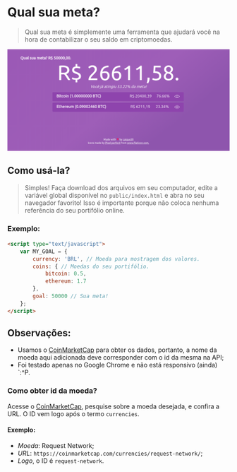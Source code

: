 # Qual sua meta?

> Qual sua meta é simplemente uma ferramenta que ajudará você na hora de contabilizar
> o seu saldo em criptomoedas.

![Visualização do sistema](./public/img/print.png)

## Como usá-la?

> Simples! Faça download dos arquivos em seu computador, edite a variável global disponível no
> `public/index.html` e abra no seu navegador favorito! Isso é importante porque não coloca nenhuma
> referência do seu portifólio online.

### Exemplo:

```html
<script type="text/javascript">
    var MY_GOAL = {
        currency: 'BRL', // Moeda para mostragem dos valores.
        coins: { // Moedas do seu portifólio.
            bitcoin: 0.5,
            ethereum: 1.7
        },
        goal: 50000 // Sua meta!
    };
</script>
```

## Observações:

- Usamos o [CoinMarketCap] para obter os dados, portanto, a nome da moeda aqui adicionada deve corresponder com o id da mesma na API;
- Foi testado apenas no Google Chrome e não está responsivo (ainda) \`:^P.

### Como obter id da moeda?

Acesse o [CoinMarketCap], pesquise sobre a moeda desejada, e confira a URL.
O ID vem logo após o termo `currencies`.

#### Exemplo:

- *Moeda*: Request Network;
- *URL*: `https://coinmarketcap.com/currencies/request-network/`;
- *Logo*, o ID é `request-network`.

[CoinMarketCap]: <https://coinmarketcap.com>

